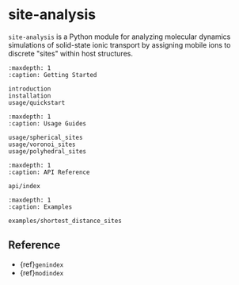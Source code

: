 # site-analysis

`site-analysis` is a Python module for analyzing molecular dynamics simulations of solid-state ionic transport by assigning mobile ions to discrete "sites" within host structures.

```{toctree}
:maxdepth: 1
:caption: Getting Started

introduction
installation
usage/quickstart
```

```{toctree}
:maxdepth: 1
:caption: Usage Guides

usage/spherical_sites
usage/voronoi_sites
usage/polyhedral_sites
```

```{toctree}
:maxdepth: 1
:caption: API Reference

api/index
```

```{toctree}
:maxdepth: 1
:caption: Examples

examples/shortest_distance_sites
```

## Reference
* {ref}`genindex`
* {ref}`modindex`